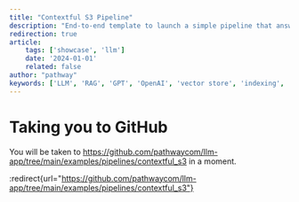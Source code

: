 ```yaml
---
title: "Contextful S3 Pipeline"
description: "End-to-end template to launch a simple pipeline that answers questions based on documents stored in S3."
redirection: true
article:
    tags: ['showcase', 'llm']
    date: '2024-01-01'
    related: false
author: "pathway"
keywords: ['LLM', 'RAG', 'GPT', 'OpenAI', 'vector store', 'indexing', 's3']
---
```


# Taking you to GitHub

You will be taken to https://github.com/pathwaycom/llm-app/tree/main/examples/pipelines/contextful_s3 in a moment.

:redirect{url="https://github.com/pathwaycom/llm-app/tree/main/examples/pipelines/contextful_s3"}
